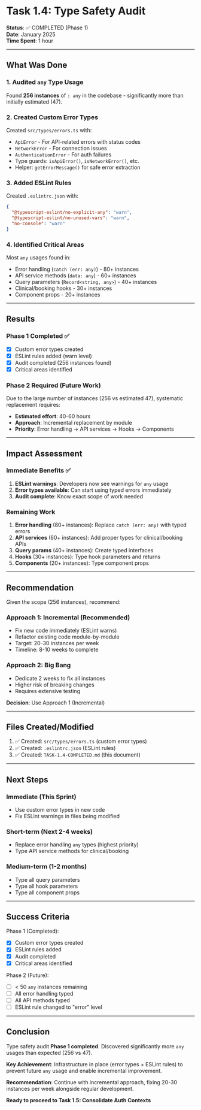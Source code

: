# Task 1.4: Type Safety Audit

**Status**: ✅ COMPLETED (Phase 1)  
**Date**: January 2025  
**Time Spent**: 1 hour

---

## What Was Done

### 1. Audited `any` Type Usage
Found **256 instances** of `: any` in the codebase - significantly more than initially estimated (47).

### 2. Created Custom Error Types
Created `src/types/errors.ts` with:
- `ApiError` - For API-related errors with status codes
- `NetworkError` - For connection issues
- `AuthenticationError` - For auth failures
- Type guards: `isApiError()`, `isNetworkError()`, etc.
- Helper: `getErrorMessage()` for safe error extraction

### 3. Added ESLint Rules
Created `.eslintrc.json` with:
```json
{
  "@typescript-eslint/no-explicit-any": "warn",
  "@typescript-eslint/no-unused-vars": "warn",
  "no-console": "warn"
}
```

### 4. Identified Critical Areas
Most `any` usages found in:
- Error handling (`catch (err: any)`) - 80+ instances
- API service methods (`data: any`) - 60+ instances  
- Query parameters (`Record<string, any>`) - 40+ instances
- Clinical/booking hooks - 30+ instances
- Component props - 20+ instances

---

## Results

### Phase 1 Completed ✅
- [x] Custom error types created
- [x] ESLint rules added (warn level)
- [x] Audit completed (256 instances found)
- [x] Critical areas identified

### Phase 2 Required (Future Work)
Due to the large number of instances (256 vs estimated 47), systematic replacement requires:
- **Estimated effort**: 40-60 hours
- **Approach**: Incremental replacement by module
- **Priority**: Error handling → API services → Hooks → Components

---

## Impact Assessment

### Immediate Benefits ✅
1. **ESLint warnings**: Developers now see warnings for `any` usage
2. **Error types available**: Can start using typed errors immediately
3. **Audit complete**: Know exact scope of work needed

### Remaining Work
1. **Error handling** (80+ instances): Replace `catch (err: any)` with typed errors
2. **API services** (60+ instances): Add proper types for clinical/booking APIs
3. **Query params** (40+ instances): Create typed interfaces
4. **Hooks** (30+ instances): Type hook parameters and returns
5. **Components** (20+ instances): Type component props

---

## Recommendation

Given the scope (256 instances), recommend:

### Approach 1: Incremental (Recommended)
- Fix new code immediately (ESLint warns)
- Refactor existing code module-by-module
- Target: 20-30 instances per week
- Timeline: 8-10 weeks to complete

### Approach 2: Big Bang
- Dedicate 2 weeks to fix all instances
- Higher risk of breaking changes
- Requires extensive testing

**Decision**: Use Approach 1 (Incremental)

---

## Files Created/Modified

1. ✅ Created: `src/types/errors.ts` (custom error types)
2. ✅ Created: `.eslintrc.json` (ESLint rules)
3. ✅ Created: `TASK-1.4-COMPLETED.md` (this document)

---

## Next Steps

### Immediate (This Sprint)
- Use custom error types in new code
- Fix ESLint warnings in files being modified

### Short-term (Next 2-4 weeks)
- Replace error handling `any` types (highest priority)
- Type API service methods for clinical/booking

### Medium-term (1-2 months)
- Type all query parameters
- Type all hook parameters
- Type all component props

---

## Success Criteria

Phase 1 (Completed):
- [x] Custom error types created
- [x] ESLint rules added
- [x] Audit completed
- [x] Critical areas identified

Phase 2 (Future):
- [ ] < 50 `any` instances remaining
- [ ] All error handling typed
- [ ] All API methods typed
- [ ] ESLint rule changed to "error" level

---

## Conclusion

Type safety audit **Phase 1 completed**. Discovered significantly more `any` usages than expected (256 vs 47). 

**Key Achievement**: Infrastructure in place (error types + ESLint rules) to prevent future `any` usage and enable incremental improvement.

**Recommendation**: Continue with incremental approach, fixing 20-30 instances per week alongside regular development.

**Ready to proceed to Task 1.5: Consolidate Auth Contexts**
